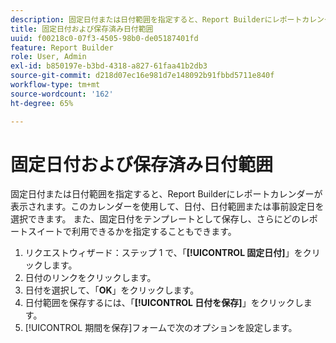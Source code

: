```yaml
---
description: 固定日付または日付範囲を指定すると、Report Builderにレポートカレンダーが表示されます。このカレンダーを使用して、日付、日付範囲または事前設定日を選択できます。 また、固定日付をテンプレートとして保存し、さらにどのレポートスイートで利用できるかを指定することもできます。
title: 固定日付および保存済み日付範囲
uuid: f00218c0-07f3-4505-98b0-de05187401fd
feature: Report Builder
role: User, Admin
exl-id: b850197e-b3bd-4318-a827-61faa41b2db3
source-git-commit: d218d07ec16e981d7e148092b91fbbd5711e840f
workflow-type: tm+mt
source-wordcount: '162'
ht-degree: 65%

---
```


# 固定日付および保存済み日付範囲

固定日付または日付範囲を指定すると、Report Builderにレポートカレンダーが表示されます。このカレンダーを使用して、日付、日付範囲または事前設定日を選択できます。 また、固定日付をテンプレートとして保存し、さらにどのレポートスイートで利用できるかを指定することもできます。

1. リクエストウィザード：ステップ 1 で、「**[!UICONTROL 固定日付]**」をクリックします。
1. 日付のリンクをクリックします。
1. 日付を選択して、「**OK**」をクリックします。
1. 日付範囲を保存するには、「**[!UICONTROL 日付を保存]**」をクリックします。
1. [!UICONTROL 期間を保存]フォームで次のオプションを設定します。

